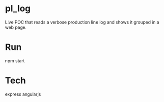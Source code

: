 pl_log
======

Live POC that reads a verbose production line log and shows it grouped in a web page.

# Run
npm start

# Tech
express
angularjs

